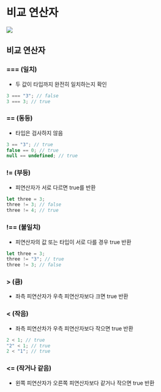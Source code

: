 # 비교 연산자

<img src="https://img.shields.io/badge/JavaScript-FDC813?style=flat&logo=JavaScript&logoColor=black"/>

## 비교 연산자

### === (일치)

- 두 값이 타입까지 완전히 일치하는지 확인

```javascript
3 === "3"; // false
3 === 3; // true
```

### == (동등)

- 타입은 검사하지 않음

```javascript
3 == "3"; // true
false == 0; // true
null == undefined; // true
```

### != (부등)

- 피연산자가 서로 다르면 true를 반환

```javascript
let three = 3;
three != 3; // false
three != 4; // true
```

### !== (불일치)

- 피연산자의 값 또는 타입이 서로 다를 경우 true 반환

```javascript
let three = 3;
three != "3"; // true
three != 3; // false
```

### > (큼)

- 좌측 피연산자가 우측 피연산자보다 크면 true 반환

### < (작음)

- 좌측 피연산차가 우측 피연산자보다 작으면 true 반환

```javascript
2 < 1; // true
"2" < 1; // true
2 < "1"; // true
```

### <= (작거나 같음)

- 왼쪽 피연산자가 오른쪽 피연산자보다 같거나 작으면 true 반환
